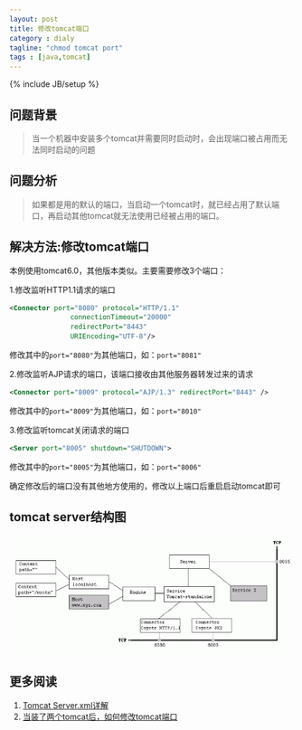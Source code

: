 ```yaml
---
layout: post
title: 修改tomcat端口
category : dialy
tagline: "chmod tomcat port"
tags : [java,tomcat]
---
```

{% include JB/setup %}

## 问题背景
> 当一个机器中安装多个tomcat并需要同时启动时，会出现端口被占用而无法同时启动的问题

## 问题分析
> 如果都是用的默认的端口，当启动一个tomcat时，就已经占用了默认端口，再启动其他tomcat就无法使用已经被占用的端口。

## 解决方法:修改tomcat端口
本例使用tomcat6.0，其他版本类似。主要需要修改3个端口：

1.修改监听HTTP1.1请求的端口
```xml
<Connector port="8080" protocol="HTTP/1.1" 
               connectionTimeout="20000" 
               redirectPort="8443" 
			   URIEncoding="UTF-8"/>
```
修改其中的`port="8080"`为其他端口，如：`port="8081"`

2.修改监听AJP请求的端口，该端口接收由其他服务器转发过来的请求
```xml
<Connector port="8009" protocol="AJP/1.3" redirectPort="8443" />
```
修改其中的`port="8009"`为其他端口，如：`port="8010"`

3.修改监听tomcat关闭请求的端口
```xml
<Server port="8005" shutdown="SHUTDOWN">
```
修改其中的`port="8005"`为其他端口，如：`port="8006"`

确定修改后的端口没有其他地方使用的，修改以上端口后重启启动tomcat即可
## tomcat server结构图
![tocmcat-srartup](../images/01-11-01-tomcat-startup.gif)

## 更多阅读
1. [Tomcat Server.xml详解](http://www.cnblogs.com/gugnv/archive/2012/02/01/2334187.html)
2. [当装了两个tomcat后，如何修改tomcat端口](http://blog.csdn.net/alongwilliam/article/details/8199974)

